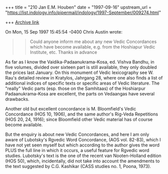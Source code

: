 +++
title = "210 Jan E.M. Houben"
date = "1997-09-16"
upstream_url = "https://list.indology.info/pipermail/indology/1997-September/009274.html"

+++
[Archive link](https://list.indology.info/pipermail/indology/1997-September/009274.html)

On Mon, 15 Sep 1997  15:45:54 -0400 Chris Austin wrote:

>>Could anyone inform me about any new Vedic Concordances which have become
available, e.g. from the Hoshiapur Vedic Institute, etc. Thanks in advance

As far as I know the Vaidika-Padaanukrama-Kosa, ed. Vishva Bandhu, in five
volumes, divided over sixteen part is still available, they only doubled the
prices last January. On this monument of Vedic lexicography see W. Rau's
detailed review in Kratylos, Jahrgang 28, where one also finds a list of
additional indices of specific texts or specific areas of Vedic literature. The
"really" Vedic parts (esp. those on the Samhitaas) of the Hoshiarpur
Padaanukrama-Kosa are excellent, the parts on Vedaangas have several drawbacks.

Another old but excellent concordance is M. Bloomfield's Vedic Concordance (HOS
10, 1906), and the same author's Rig-Veda Repetitions (HOS 20, 24, 1916); since
Bloomfield other Vedic material has of course become available.

But the enquiry is about new Vedic Concordances, and here I am only aware of
Lubotsky's Rgvedic Word Concordance, (AOS vol. 82-83), which I have not yet
seen myself but which according to the author gives the word PLUS the full line
in which it occurs, a useful feature for Rgvedic word studies. Lubotsky's text
is the one of the recent van Nooten-Holland edition (HOS 50), which,
incidentally, did not take into account the amendments to the text suggested by
C.G. Kashikar (CASS studies no. 1, Poona, 1973).




